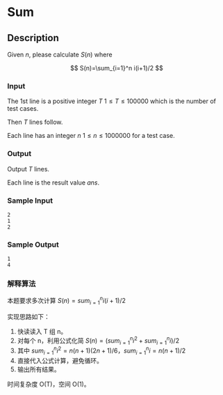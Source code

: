 # Sum

## Description

Given $n$, please calculate $S(n)$ where

$$ S(n)=\sum_{i=1}^n i(i+1)/2 $$

### Input

The 1st line is a positive integer $T$ $1 \leq T \leq 100000$ which is the number of test cases.

Then $T$ lines follow.

Each line has an integer $n$ $1 \leq n \leq 1000000$ for a test case.

### Output

Output $T$ lines.

Each line is the result value $ans$.

### Sample Input

``` log
2
1
2
```

### Sample Output

``` log
1
4
```

### 解释算法

本题要求多次计算 $S(n) = sum_{i=1}^n i(i+1)/2$

实现思路如下：

1. 快读读入 T 组 n。
2. 对每个 n，利用公式化简 $S(n) = (sum_{i=1}^n i^2 + sum_{i=1}^n i) / 2$
3. 其中 $sum_{i=1}^n i^2 = n(n+1)(2n+1)/6，sum_{i=1}^n i = n(n+1)/2$
4. 直接代入公式计算，避免循环。
5. 输出所有结果。

时间复杂度 O(T)，空间 O(1)。
